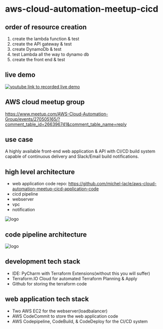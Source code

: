 # aws-cloud-automation-meetup-cicd

## order of resource creation

1. create the lambda function & test
2. create the API gateway & test
3. create DynamoDb & test
4. test Lambda all the way to dynamo db
5. create the front end & test

## live demo

[![youtube link to recorded live demo](https://img.youtube.com/vi/MAhucSzRq8o/0.jpg)](https://www.youtube.com/watch?v=MAhucSzRq8o)

## AWS cloud meetup group
https://www.meetup.com/AWS-Cloud-Automation-Group/events/270505165/?comment_table_id=266396741&comment_table_name=reply



## use case

A highly available front-end web application & API with CI/CD build system capable of continuous delivery and Slack/Email build notifications. 

## high level architecture

* web application code repo: https://github.com/michel-lacle/aws-cloud-automation-meetup-cicd-application-code
* cicd pipeline
* webserver
* vpc
* notification

![logo](docs/cicd-architecture.png)


## code pipeline architecture

![logo](docs/cicd-pipeline-architecture.png)

## development tech stack

* IDE: PyCharm with Terraform Extensions(without this you will suffer)
* Terraform.IO Cloud for automated Terraform Planning & Apply
* Github for storing the terraform code

## web application tech stack
* Two AWS EC2 for the webserver(loadbalancer)
* AWS CodeCommit to store the web application code
* AWS Codepipeline, CodeBuild, & CodeDeploy for the CI/CD system

